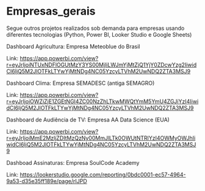 # Empresas_gerais
Segue outros projetos realizados sob demanda para empresas usando diferentes tecnologias (Python, Power BI, Looker Studio e Google Sheets)

Dashboard Agricultura: Empresa Meteoblue do Brasil

Link: https://app.powerbi.com/view?r=eyJrIjoiNTUxNDFlOGUtMzY3YS00MjliLWJmYjMtZjQ1YjY0ZDcwYzg2IiwidCI6IjQ5M2JlOTFkLTYwYjMtNDg4NC05YzcyLTVhM2UwNDQ2ZTA3MSJ9

Dashboard Clima: Empresa SEMADESC (antiga SEMAGRO)

Link: https://app.powerbi.com/view?r=eyJrIjoiOWZiZjE1ZGEtNGI4ZC00NzZhLTkwMWQtYmM5YmU4ZGJiYzI4IiwidCI6IjQ5M2JlOTFkLTYwYjMtNDg4NC05YzcyLTVhM2UwNDQ2ZTA3MSJ9

Dashboard de Audiência de TV: Empresa AA Data Science (EUA)

Link: https://app.powerbi.com/view?r=eyJrIjoiMmE2MzljZDItMzQzNy00MmJlLTk0OWUtNTRlYzI4OWMyOWJhIiwidCI6IjQ5M2JlOTFkLTYwYjMtNDg4NC05YzcyLTVhM2UwNDQ2ZTA3MSJ9

Dashboad Assinaturas: Empresa SoulCode Academy

Link: https://lookerstudio.google.com/reporting/0bdc0001-ec57-4964-9a53-d35e35ff189e/page/rIJPD

